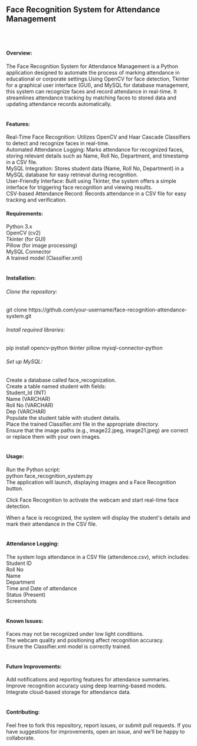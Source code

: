 <h2>Face Recognition System for Attendance Management</h2><br><br>	
<h4>Overview:</h4>
The Face Recognition System for Attendance Management is a Python application designed to automate the process of marking attendance in educational or corporate settings.Using OpenCV for face detection, Tkinter for a graphical user interface (GUI), and MySQL for database management, this system can recognize faces and record attendance in real-time. It streamlines attendance tracking by matching faces to stored data and updating attendance records automatically.<br><br>

<h4>Features:</h4>
Real-Time Face Recognition: Utilizes OpenCV and Haar Cascade Classifiers to detect and recognize faces in real-time.<br>
Automated Attendance Logging: Marks attendance for recognized faces, storing relevant details such as Name, Roll No, Department, and timestamp in a CSV file.<br>
MySQL Integration: Stores student data (Name, Roll No, Department) in a MySQL database for easy retrieval during recognition.<br>
User-Friendly Interface: Built using Tkinter, the system offers a simple interface for triggering face recognition and viewing results.<br>
CSV-based Attendance Record: Records attendance in a CSV file for easy tracking and verification.<br>
<h4>Requirements:</h4>
Python 3.x<br>
OpenCV (cv2)<br>
Tkinter (for GUI)<br>
Pillow (for image processing)<br>
MySQL Connector<br>
A trained model (Classifier.xml)<br><br>
<h4>Installation:</h4>
<h6>Clone the repository:</h6>
    git clone https://github.com/your-username/face-recognition-attendance-system.git<br>
<h6>Install required libraries:</h6>
    pip install opencv-python tkinter pillow mysql-connector-python<br>
<h6>Set up MySQL:</h6>
Create a database called face_recognization.<br>
Create a table named student with fields:<br>
Student_Id (INT)<br>
Name (VARCHAR)<br>
Roll No (VARCHAR)<br>
Dep (VARCHAR)<br>
Populate the student table with student details.<br>
Place the trained Classifier.xml file in the appropriate directory.<br>
Ensure that the image paths (e.g., image22.jpeg, image21.jpeg) are correct or replace them with your own images.<br><br>

<h4>Usage:</h4>
Run the Python script:<br>
python face_recognition_system.py<br>
The application will launch, displaying images and a Face Recognition button.<br>

Click Face Recognition to activate the webcam and start real-time face detection.<br>

When a face is recognized, the system will display the student's details and mark their attendance in the CSV file.<br><br>

<h4>Attendance Logging:</h4>
The system logs attendance in a CSV file (attendence.csv), which includes:<br>
Student ID<br>
Roll No<br>
Name<br>
Department<br>
Time and Date of attendance<br>
Status (Present)<br>
Screenshots<br><br>

<h4>Known Issues:</h4>
Faces may not be recognized under low light conditions.<br>
The webcam quality and positioning affect recognition accuracy.<br>
Ensure the Classifier.xml model is correctly trained.<br><br>
<h4>Future Improvements:</h4>
Add notifications and reporting features for attendance summaries.<br>
Improve recognition accuracy using deep learning-based models.<br>
Integrate cloud-based storage for attendance data.<br><br>
<h4>Contributing:</h4>
Feel free to fork this repository, report issues, or submit pull requests. If you have suggestions for improvements, open an issue, and we’ll be happy to collaborate.

